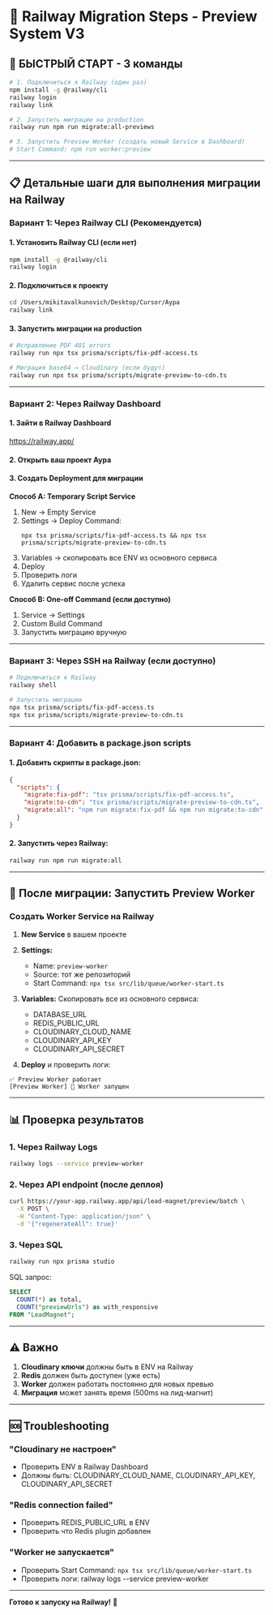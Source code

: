 # 🚂 Railway Migration Steps - Preview System V3

## 🎯 БЫСТРЫЙ СТАРТ - 3 команды

```bash
# 1. Подключиться к Railway (один раз)
npm install -g @railway/cli
railway login
railway link

# 2. Запустить миграции на production
railway run npm run migrate:all-previews

# 3. Запустить Preview Worker (создать новый Service в Dashboard)
# Start Command: npm run worker:preview
```

---

## 📋 Детальные шаги для выполнения миграции на Railway

### Вариант 1: Через Railway CLI (Рекомендуется)

#### 1. Установить Railway CLI (если нет)
```bash
npm install -g @railway/cli
railway login
```

#### 2. Подключиться к проекту
```bash
cd /Users/mikitavalkunovich/Desktop/Cursor/Аура
railway link
```

#### 3. Запустить миграции на production
```bash
# Исправление PDF 401 errors
railway run npx tsx prisma/scripts/fix-pdf-access.ts

# Миграция base64 → Cloudinary (если будут)
railway run npx tsx prisma/scripts/migrate-preview-to-cdn.ts
```

---

### Вариант 2: Через Railway Dashboard

#### 1. Зайти в Railway Dashboard
https://railway.app/

#### 2. Открыть ваш проект Аура

#### 3. Создать Deployment для миграции

**Способ A: Temporary Script Service**
1. New → Empty Service
2. Settings → Deploy Command:
   ```
   npx tsx prisma/scripts/fix-pdf-access.ts && npx tsx prisma/scripts/migrate-preview-to-cdn.ts
   ```
3. Variables → скопировать все ENV из основного сервиса
4. Deploy
5. Проверить логи
6. Удалить сервис после успеха

**Способ B: One-off Command (если доступно)**
1. Service → Settings
2. Custom Build Command
3. Запустить миграцию вручную

---

### Вариант 3: Через SSH на Railway (если доступно)

```bash
# Подключиться к Railway
railway shell

# Запустить миграции
npx tsx prisma/scripts/fix-pdf-access.ts
npx tsx prisma/scripts/migrate-preview-to-cdn.ts
```

---

### Вариант 4: Добавить в package.json scripts

#### 1. Добавить скрипты в package.json:
```json
{
  "scripts": {
    "migrate:fix-pdf": "tsx prisma/scripts/fix-pdf-access.ts",
    "migrate:to-cdn": "tsx prisma/scripts/migrate-preview-to-cdn.ts",
    "migrate:all": "npm run migrate:fix-pdf && npm run migrate:to-cdn"
  }
}
```

#### 2. Запустить через Railway:
```bash
railway run npm run migrate:all
```

---

## 🚀 После миграции: Запустить Preview Worker

### Создать Worker Service на Railway

1. **New Service** в вашем проекте
2. **Settings:**
   - Name: `preview-worker`
   - Source: тот же репозиторий
   - Start Command: `npx tsx src/lib/queue/worker-start.ts`
   
3. **Variables:** Скопировать все из основного сервиса:
   - DATABASE_URL
   - REDIS_PUBLIC_URL
   - CLOUDINARY_CLOUD_NAME
   - CLOUDINARY_API_KEY
   - CLOUDINARY_API_SECRET

4. **Deploy** и проверить логи:
```
✅ Preview Worker работает
[Preview Worker] 🚀 Worker запущен
```

---

## 📊 Проверка результатов

### 1. Через Railway Logs
```bash
railway logs --service preview-worker
```

### 2. Через API endpoint (после деплоя)
```bash
curl https://your-app.railway.app/api/lead-magnet/preview/batch \
  -X POST \
  -H "Content-Type: application/json" \
  -d '{"regenerateAll": true}'
```

### 3. Через SQL
```bash
railway run npx prisma studio
```

SQL запрос:
```sql
SELECT 
  COUNT(*) as total,
  COUNT("previewUrls") as with_responsive
FROM "LeadMagnet";
```

---

## ⚠️ Важно

1. **Cloudinary ключи** должны быть в ENV на Railway
2. **Redis** должен быть доступен (уже есть)
3. **Worker** должен работать постоянно для новых превью
4. **Миграция** может занять время (500ms на лид-магнит)

---

## 🆘 Troubleshooting

### "Cloudinary не настроен"
- Проверить ENV в Railway Dashboard
- Должны быть: CLOUDINARY_CLOUD_NAME, CLOUDINARY_API_KEY, CLOUDINARY_API_SECRET

### "Redis connection failed"
- Проверить REDIS_PUBLIC_URL в ENV
- Проверить что Redis plugin добавлен

### "Worker не запускается"
- Проверить Start Command: `npx tsx src/lib/queue/worker-start.ts`
- Проверить логи: railway logs --service preview-worker

---

**Готово к запуску на Railway!** 🚀

